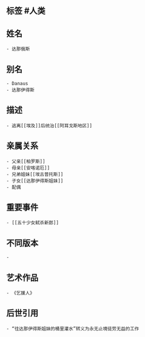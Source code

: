 ## 标签  #人类
## 姓名
	- 达那俄斯
## 别名
	- Danaus
	- 达那伊得斯
## 描述
	- 逃离[[埃及]]后统治[[阿耳戈斯地区]]
## 亲属关系
	- 父亲[[柏罗斯]]
	- 母亲[[安喀诺厄]]
	- 兄弟姐妹[[埃古普托斯]]
	- 子女[[达那伊得斯姐妹]]
	- 配偶
## 重要事件
	- [[五十少女弑杀新郎]]
## 不同版本
	-
## 艺术作品
	- 《乞援人》
## 后世引用
	- “往达那伊得斯姐妹的桶里灌水”转义为永无止境徒劳无益的工作
